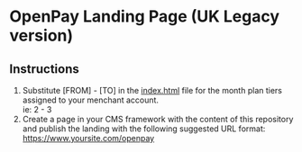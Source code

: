 # OpenPay Landing Page (UK Legacy version)

## Instructions
1. Substitute [FROM] - [TO] in the [index.html](https://github.com/openpay-innovations/landing-page-uk/blob/master/index.html) file for the month plan tiers assigned to your menchant account.\
ie: 2 - 3
2. Create a page in your CMS framework with the content of this repository and publish the landing with the following suggested URL format:\
https://www.yoursite.com/openpay






